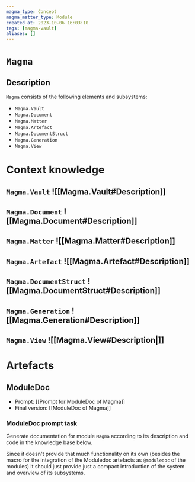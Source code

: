 ```yaml
---
magma_type: Concept
magma_matter_type: Module
created_at: 2023-10-06 16:03:10
tags: [magma-vault]
aliases: []
---
```

# `Magma`

## Description

`Magma` consists of the following elements and subsystems:

- `Magma.Vault` 
- `Magma.Document`
- `Magma.Matter` 
- `Magma.Artefact` 
- `Magma.DocumentStruct`
- `Magma.Generation`
- `Magma.View`

# Context knowledge

## `Magma.Vault` ![[Magma.Vault#Description]]
## `Magma.Document` ![[Magma.Document#Description]]
## `Magma.Matter` ![[Magma.Matter#Description]]
## `Magma.Artefact` ![[Magma.Artefact#Description]]
## `Magma.DocumentStruct` ![[Magma.DocumentStruct#Description]]
## `Magma.Generation` ![[Magma.Generation#Description]]

## `Magma.View` ![[Magma.View#Description|]]




# Artefacts

## ModuleDoc

- Prompt: [[Prompt for ModuleDoc of Magma]]
- Final version: [[ModuleDoc of Magma]]

### ModuleDoc prompt task

Generate documentation for module `Magma` according to its description and code in the knowledge base below.

Since it doesn't provide that much functionality on its own (besides the macro for the integration of the Moduledoc artefacts as `@moduledoc` of the modules) it should just provide just a compact introduction of the system and overview of its subsystems.
